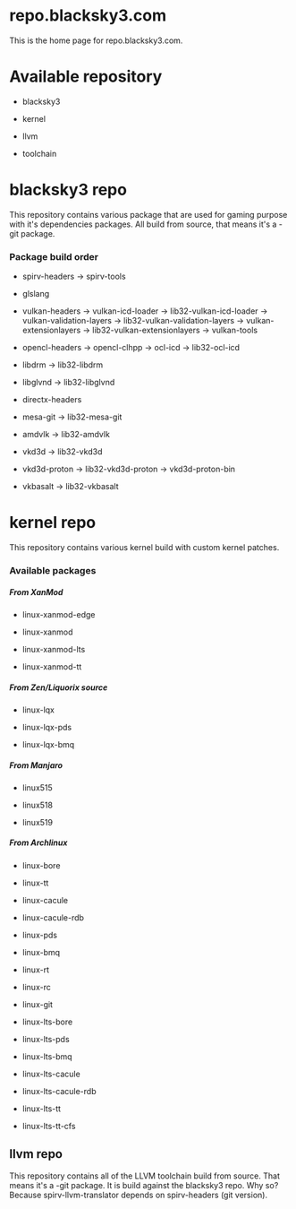 # repo.blacksky3.com

This is the home page for repo.blacksky3.com.

# Available repository

- blacksky3

- kernel

- llvm 

- toolchain

# blacksky3 repo

This repository contains various package that are used for gaming purpose with it's dependencies packages. All build from source, that means it's a -git package.

### Package build order

- spirv-headers -> spirv-tools

- glslang

- vulkan-headers -> vulkan-icd-loader -> lib32-vulkan-icd-loader -> vulkan-validation-layers -> lib32-vulkan-validation-layers -> vulkan-extensionlayers -> lib32-vulkan-extensionlayers -> vulkan-tools

- opencl-headers -> opencl-clhpp -> ocl-icd -> lib32-ocl-icd

- libdrm -> lib32-libdrm

- libglvnd -> lib32-libglvnd

- directx-headers

- mesa-git -> lib32-mesa-git

- amdvlk -> lib32-amdvlk

- vkd3d -> lib32-vkd3d

- vkd3d-proton -> lib32-vkd3d-proton -> vkd3d-proton-bin

- vkbasalt -> lib32-vkbasalt

# kernel repo

This repository contains various kernel build with custom kernel patches.

### Available packages

##### From XanMod

- linux-xanmod-edge

- linux-xanmod

- linux-xanmod-lts

- linux-xanmod-tt

##### From Zen/Liquorix source

- linux-lqx

- linux-lqx-pds

- linux-lqx-bmq

##### From Manjaro

- linux515

- linux518

- linux519

##### From Archlinux

- linux-bore

- linux-tt

- linux-cacule

- linux-cacule-rdb

- linux-pds

- linux-bmq

- linux-rt

- linux-rc

- linux-git

- linux-lts-bore

- linux-lts-pds

- linux-lts-bmq

- linux-lts-cacule

- linux-lts-cacule-rdb

- linux-lts-tt

- linux-lts-tt-cfs

## llvm repo

This repository contains all of the LLVM toolchain build from source. That means it's a -git package. It is build against the blacksky3 repo. Why so? Because spirv-llvm-translator depends on spirv-headers (git version).
